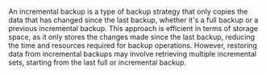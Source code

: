 An incremental backup is a type of backup strategy that only copies the data that has changed since the last backup, whether it's a full backup or a previous incremental backup. This approach is efficient in terms of storage space, as it only stores the changes made since the last backup, reducing the time and resources required for backup operations. However, restoring data from incremental backups may involve retrieving multiple incremental sets, starting from the last full or incremental backup.